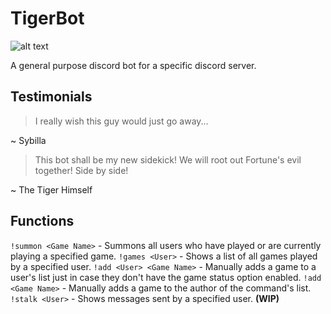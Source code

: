 # TigerBot
![alt text](https://vignette.wikia.nocookie.net/forgottenrealms/images/c/cd/Weretiger-5e.png/revision/latest?cb=20171010183220)

A general purpose discord bot for a specific discord server.

## Testimonials
> I really wish this guy would just go away...

~ Sybilla

> This bot shall be my new sidekick! We will root out Fortune's evil together! Side by side!

~ The Tiger Himself

## Functions
`!summon <Game Name>` - Summons all users who have played or are currently playing a specified game.
`!games <User>` - Shows a list of all games played by a specified user.
`!add <User> <Game Name>` - Manually adds a game to a user's list just in case they don't have the game status option enabled.
`!add <Game Name>` - Manually adds a game to the author of the command's list.
`!stalk <User>` - Shows messages sent by a specified user. **(WIP)**

